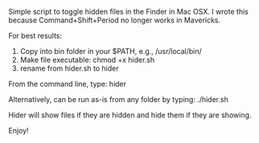 Simple script to toggle hidden files in the Finder in Mac OSX.  I wrote this because Command+Shift+Period no longer works in Mavericks.

For best results:

1.  Copy into bin folder in your $PATH, e.g., /usr/local/bin/
2.  Make file executable:  chmod +x hider.sh
2.  rename from hider.sh to hider

From the command line, type: hider

Alternatively, can be run as-is from any folder by typing: ./hider.sh

Hider will show files if they are hidden and hide them if they are showing.

Enjoy!

